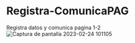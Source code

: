 # Registra-ComunicaPAG
Registra datos y comunica pagina 1-2
![Captura de pantalla 2023-02-24 101105](https://user-images.githubusercontent.com/126100494/221228264-57e08731-a0a3-4cdd-bcaf-f0306d04bd6b.png)
